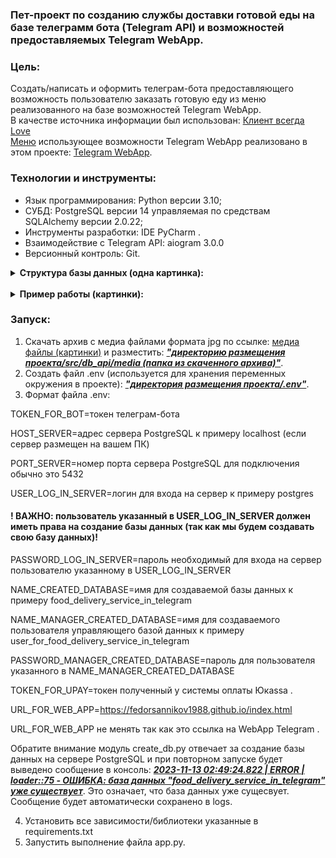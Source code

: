 ### Пет-проект по созданию службы доставки готовой еды на базе телеграмм бота (Telegram API) и возможностей предоставляемых Telegram WebApp.

### Цель:
Создать/написать и оформить телеграм-бота предоставляющего возможность 
пользователю заказать готовую еду из меню реализованного на базе 
возможностей Telegram WebApp.
<br>
В качестве источника информации был использован: 
<a href="https://klient-vsegda-love.ru/">Клиент всегда Love</a>
<br>
<a href="https://fedorsannikov1988.github.io/index.html">Меню</a> 
использующее возможности Telegram WebApp реализовано в этом проекте: 
<a href="https://github.com/FedorSannikov1988/FedorSannikov1988.github.io.git">Telegram WebApp</a>.

### Технологии и инструменты:
- Язык программирования: Python версии 3.10; 
- СУБД: PostgreSQL версии 14 управляемая по средствам SQLAlchemy версии 2.0.22;
- Инструменты разработки: IDE PyCharm .
- Взаимодействие с Telegram API: aiogram 3.0.0
- Версионный контроль: Git.

<details><summary><strong>Структура базы данных (одна картинка):</strong></summary>

![database_structure](/pictures/database_structure.jpg "database_structure") 

</details>

<br>


<details><summary><strong>Пример работы (картинки):</strong></summary>

#### Начало работы:

![start1](/pictures/bot_start_work.png "start work") 

#### Команда /start:

![start2](/pictures/bot_command_start.png "command start")

#### Команда /help или кнопка Помощь:

![help](/pictures/bot_command_help.png "command help") 

#### Команда /manual или кнопка Инструкция:

![catalog_categories](/pictures/bot_command_manual.png "command manual")

#### Команда /developer или кнопка Разработчик:

![catalog_manufacturer](/pictures/bot_command_developer.png "command developer")

#### Команда /hide_menu или кнопка Скрыть меню:

![catalog_name_devices](/pictures/bot_command_hide_menu.png "command hide_menu")

#### Команда /reviews или кнопка Книга отзывов:

![catalog_name_devices](/pictures/bot_command_reviews.png "command reviews")

#### Зарегестрироваться:

![catalog_name_devices](/pictures/register.png "register")

#### Меню готовых блюд:

![catalog_name_devices](/pictures/menu.png "menu")

#### Доставка:

![catalog_name_devices](/pictures/delivery.png "delivery")

#### Получение данных из WebApp в боте (первая часть):

![catalog_name_devices](/pictures/order_part_one.png "order_part_one")

#### Получение данных из WebApp в боте (вторая часть):

![catalog_name_devices](/pictures/order_part_two.png "order_part_two")

#### Команда /orders:

![catalog_name_devices](/pictures/bot_command_my_orders.png "orders")

</details>

### Запуск:

1. Скачать архив с медиа файлами формата jpg по ссылке:
<a href="https://disk.yandex.ru/d/CfaybbkfhfS1DA">медиа файлы (картинки)</a> 
и разместить: ***<u>"директорию размещения проекта/src/db_api/media
(папка из скаченного архива)"</u>***.
2. Создать файл .env (используется для хранения переменных окружения 
в проекте): ***<u>"директория размещения проекта/.env"</u>***.
3. Формат файла .env:

TOKEN_FOR_BOT=токен телеграм-бота

HOST_SERVER=адрес сервера PostgreSQL к примеру localhost (если сервер размещен на вашем ПК)

PORT_SERVER=номер порта сервера PostgreSQL для подключения обычно это 5432

USER_LOG_IN_SERVER=логин для входа на сервер к примеру postgres

#### ! ВАЖНО: пользователь указанный в USER_LOG_IN_SERVER должен иметь права на создание базы данных (так как мы будем создавать свою базу данных)!

PASSWORD_LOG_IN_SERVER=пароль необходимый для входа на сервер пользователю указанному в USER_LOG_IN_SERVER

NAME_CREATED_DATABASE=имя для создаваемой базы данных к примеру food_delivery_service_in_telegram

NAME_MANAGER_CREATED_DATABASE=имя для создаваемого пользователя управляющего базой данных к примеру user_for_food_delivery_service_in_telegram

PASSWORD_MANAGER_CREATED_DATABASE=пароль для пользователя указанного в NAME_MANAGER_CREATED_DATABASE 

TOKEN_FOR_UPAY=токен полученный у системы оплаты Юкassa .

URL_FOR_WEB_APP=https://fedorsannikov1988.github.io/index.html

URL_FOR_WEB_APP не менять так как это ссылка на WebApp Telegram .

Обратите внимание модуль create_db.py отвечает за создание базы данных 
на сервере PostgreSQL и при повторном запуске будет выведено сообщение 
в консоль: 
***<u>2023-11-13 02:49:24.822 | ERROR    | loader:<module>:75 - ОШИБКА: база данных "food_delivery_service_in_telegram" уже существует</u>***.
Это означает, что база данных уже сущесвует. Сообщение будет автоматически сохранено в logs.

4. Установить все зависимости/библиотеки указанные в requirements.txt
5. Запустить выполнение файла app.py.
